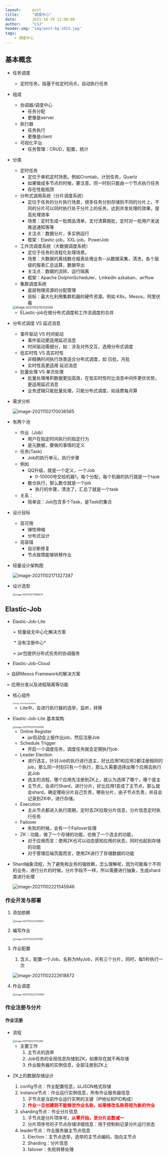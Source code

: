 ```yaml
---
layout:     post
title:      "调度中心"
date:       2021-10-29 12:00:00
author:     "LSJ"
header-img: "img/post-bg-2015.jpg"
tags:
    - 调度中心
---
```




## 基本概念

* 任务调度
  * 定时任务，指基于给定时间点，自动执行任务

* 组成
  * 协调器/调度中心
    * 任务分配
    * 更像是server
  * 执行器
    * 任务执行
    * 更像是client
  * 可视化平台
    * 任务管理：CRUD，配置，统计

* 分类

  * 定时任务
    * 定位于单机定时场景。例如Crontab，计划任务，Quartz
    * 如果做成多节点的时候，要注意，同一时刻只能由一个节点执行任务
    * 存在性能瓶颈
  * 分布式调用系统（分片调度系统）
    * 定位于任务的分片执行场景，很多任务分别存储到不同的分片上，不同的分片可以同时执行处于分片上的任务，达到并发处理的效果，提高处理效率
    * 场景：定时生成一批商品清单，支付清算跑批，定时对一批用户发送推送通知等等
    * 关注点：数据分片，多实例运行
    * 框架：Elastic-job，XXL-job，PowerJob
  * 工作流调度系统（大数据调度系统）
    * 定位于任务的流程化处理场景。
    * 场景：大数据的离线数仓报表处理业务--从数据采集，清洗，各个层级的报表汇总运算，数据导出
    * 关注点：数据的流转、运行隔离
    * 框架：Apache DolphinScheduler、Linkedln azkaban、airflow
  * 集群调度系统
    * 底层物理资源的分配管理
    * 目标：最大化利用集群机器的硬件资源。例如 K8s，Mesos，阿里伏羲

  <img src="../../img/image-20211102110133259.png" alt="image-20211102110133259" style="zoom:67%;" />

  * ELastic-job在做分布式调度和工作流调度的合并

* 分布式调度 VS 延迟消息

  * 事件驱动 VS 时间驱动
    * 事件驱动更适用延迟消息
    * 时间驱动需细分，如：涉及对外交互，选用分布式调度
  * 低实时性 VS 高实时性
    * 非精确时间执行场景适合分布式调度，如 日批，月批
    * 实时性高更适用 延迟消息
  * 批量处理 VS 单次处理
    * 批量处理堆积数据更加高效，在低实时性时比消息中间件更优优势，更适用延迟消息
    * 业务逻辑只能批量处理，只能分布式调度，如话费每月算

  

  

* 需求分析

  ![image-20211102170036585](../../img/image-20211102170036585.png)

* 有两个池

  * 作业（Job）
    * 用户在指定时间执行的指定行为
    * 是元数据，要做的事情的定义
  * 任务(Task)
    * Job的执行单元，执行步骤
  * 例如
    * QQ升级，就是一个定义，一个Job
      * 0-10000号交给机器1，每个分配，每个机器的执行就是一个task
    * 数仓执行，那么数仓就是一个job
      * 执行的步骤，清洗了，汇总了就是一个task
  * 关系：
    * 简单说：Job包含多个Task，是Task的集合

* 设计目标

  * 高可用
    * 弹性伸缩
    * 分布式设计
  * 高容错
    * 自诊断修复
    * 节点故障能够转移作业

* 轻量设计架构图

  ![image-20211102171327287](../../img/image-20211102171327287.png)



* 设计选型

  <img src="../../img/image-20211102171858574.png" alt="image-20211102171858574" style="zoom:50%;" />



## Elastic-Job

* Elastic-Job-Lite

  ➢ 轻量级无中心化解决方案

  ​	* 没有注册中心* 

  ➢ jar包提供分布式任务的协调服务

* Elastic-Job-Cloud

​	➢ 自研Mesos Framework的解决方案

​	➢ 应用分发以及进程隔离等功能	



* 核心组件

  <img src="../../img/image-20211102201028496.png" alt="image-20211102201028496" style="zoom:37%;" />

  
  * Lite中，会进行执行器的选举，监听，转移

* Elastic-Job-Lite 基本架构

  <img src="../../img/image-20211102201324008.png" alt="image-20211102201324008" style="zoom: 50%;" />

  * Online Register
    * jar启动会上报作业job，然后注册Job
  * Schedule Trigger
    * 开启一个调度任务，调度任务就会定期执行job
  * Leader Election
    * 进行选主，针对Job的执行进行选主，好比应用1和应用2都注册相同的job，那么同一时刻只有一个执行，那么久需要选择出哪个应用去执行此Job
    * 选主的流程，哪个应用先注册到ZK上，就认为选择了哪个，哪个是主
    * 主节点，会进行Shard，进行分片，好比应用1变成了主节点，那么就会shard，确定哪些分片自己负责，哪些分片，由子节点负责，并且会记录到ZK中，进行存储。
  * Execution
    * 主从节点都进入执行周期，定时去ZK拉取分片信息，分片信息定时执行任务
  * Failover
    * 失败的时候，会有一个Failover处理
  * ZK：功能，做了一个存储的功能，也做了一个选主的功能，
    * 对于应用而言：使用ZK也可以动态感知应用的状态，同时也起到存储的功能
    * 对于管理后端页面而言，使用ZK进行了存储数据的功能





* Shard抽象流程，为了避免和业务的强依赖，怎么理解呢，因为可能每个不同的业务，进行分片的时候，分片字段不一样，所以需要进行抽象，生成shard类进行处理

  ![image-20211102221545946](../../img/image-20211102221545946.png)



### 作业开发与部署

1. 添加依赖

   <img src="../../img/image-20211102222134654.png" alt="image-20211102222134654" style="zoom:50%;" />

2. 编写作业

   <img src="../../img/image-20211102222551182.png" alt="image-20211102222551182" style="zoom:50%;" />

3. 作业配置

   1. 含义，配置一个Job，名称为MyJob，共有三个分片，同时，每5秒执行一次

   ![image-20211102222618872](../../img/image-20211102222618872.png)

4. 作业调度

   <img src="../../img/image-20211102222733099.png" alt="image-20211102222733099" style="zoom:50%;" />





### 作业注册与分片

#### 作业注册

* 流程

  <img src="../../img/image-20211102223123461.png" alt="image-20211102223123461" style="zoom:50%;" />

  * 主要工作
    1. 主节点的选举
    2. Job任务的全局信息存储到ZK，如果存在就不再存储
    3. 作业服务器的实例信息，全部注册到ZK上

* ZK上的数据存储设计

  1. config节点：作业配置信息，以JSON格式存储
  2. instance节点：作业运行实例信息，所有作业服务器信息
     1. 子节点是当前作业运行实例的主键（IP地址和PID构成）
     2. **<font color='red'>作业一旦创建则不能修改作业名称，如果修改名称将视为新的作业</font>**
  3. sharding节点：作业分片信息
     1. 子节点是分片项序号，**<font color='red'>从零开始，至分片总数减一</font>**
     2. 分片项序号的子节点存储详细信息：用于控制和记录分片运行状态
  4. leader节点：作业服务器主节点信息
     1. Election：主节点选举，选举的主节点编码，指向主节点
     2. Sharding：分片信息
     3. faliover：失败转移处理

